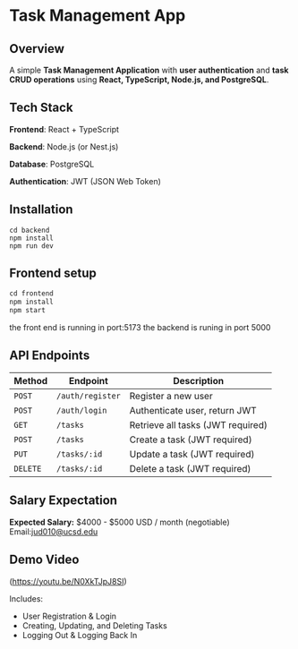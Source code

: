 # Task Management App

## Overview

 A simple **Task Management Application** with **user authentication** and **task CRUD operations** using **React, TypeScript, Node.js, and PostgreSQL**. 

## Tech Stack

**Frontend**: React + TypeScript 

**Backend**: Node.js (or Nest.js) 

**Database**: PostgreSQL

**Authentication**: JWT (JSON Web Token)

## Installation

```
cd backend
npm install
npm run dev
```

## Frontend setup

```cpp
cd frontend
npm install
npm start
```

the front end is running in port:5173 the backend is runing in port 5000

## API Endpoints

| Method   | Endpoint         | Description                       |
| -------- | ---------------- | --------------------------------- |
| `POST`   | `/auth/register` | Register a new user               |
| `POST`   | `/auth/login`    | Authenticate user, return JWT     |
| `GET`    | `/tasks`         | Retrieve all tasks (JWT required) |
| `POST`   | `/tasks`         | Create a task (JWT required)      |
| `PUT`    | `/tasks/:id`     | Update a task (JWT required)      |
| `DELETE` | `/tasks/:id`     | Delete a task (JWT required)      |

## Salary Expectation

 **Expected Salary:** $4000 - $5000 USD / month (negotiable)
Email:jud010@ucsd.edu
##  Demo Video

(https://youtu.be/N0XkTJpJ8SI)

Includes:

- User Registration & Login
- Creating, Updating, and Deleting Tasks
- Logging Out & Logging Back In
